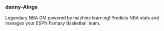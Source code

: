 ### danny-AInge

Legendary NBA GM powered by machine learning! Predicts NBA stats and manages your ESPN Fantasy Basketball team.
